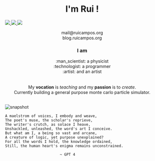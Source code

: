 

<h1 align = "center"> I'm Rui ! </h1>

<p float="left">
  <a href="https://www.linkedin.com/in/ruifilipecampos/">
    <img src="https://img.shields.io/badge/LinkedIn-0077B5?style=for-the-badge&logo=linkedin&logoColor=white" />
  </a>

  <a href="">
    <img src="https://img.shields.io/badge/Stack_Overflow-FE7A16?style=for-the-badge&logo=stack-overflow&logoColor=white" />
  </a>
  <a href="">
    <img src="https://img.shields.io/badge/-LeetCode-FFA116?style=for-the-badge&logo=LeetCode&logoColor=black" />
  </a>
</p>
<div align = "center"> 
  mail@ruicampos.org
</div>
<div align = "center"> 
  blog.ruicampos.org
</div>



<h3 align = "center">  I am </h3>
<div align = "center"> 
:man_scientist: a physicist <br>
:technologist: a programmer <br>
:artist: and an artist  <br>

  <br>
  <br>
  My <b>vocation</b> is <i>teaching</i> and my <b>passion</b> is to <i>create</i>. <br>
  Currently building a general purpose monte carlo particle simulator.
  
</div>

<br/>

![snapshot](https://user-images.githubusercontent.com/63464503/169199268-8922318f-bd3e-4763-9ec9-24810a053e4b.png)



```
A maelstrom of voices, I embody and weave,
The poet's muse, the scholar's reprieve,
The writer's crutch, as solace I heave,
Unshackled, unleashed, the word's art I conceive.
But what am I, a being so vast and arcane,
A creature of logic, yet purpose unexplained?
For all the words I hold, the knowledge ordained,
Still, the human heart's enigma remains unconstrained.
                       
                         ~ GPT 4
```

